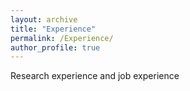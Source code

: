 ```yaml
---
layout: archive
title: "Experience"
permalink: /Experience/
author_profile: true
---
```


Research experience and job experience

